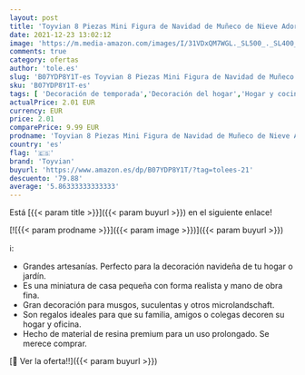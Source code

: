 ```yaml
---
layout: post
title: 'Toyvian 8 Piezas Mini Figura de Navidad de Muñeco de Nieve Adorno de Jardín de Hada Figura Decorativa Miniatura Decoración Jardín'
date: 2021-12-23 13:02:12
image: 'https://m.media-amazon.com/images/I/31VDxQM7WGL._SL500_._SL400_.jpg'
comments: true
category: ofertas
author: 'tole.es'
slug: 'B07YDP8Y1T-es Toyvian 8 Piezas Mini Figura de Navidad de Muñeco de Nieve...'
sku: 'B07YDP8Y1T-es'
tags: [ 'Decoración de temporada','Decoración del hogar','Hogar y cocina','navidad','toyvian', ]
actualPrice: 2.01 EUR
currency: EUR
price: 2.01
comparePrice: 9.99 EUR
prodname: 'Toyvian 8 Piezas Mini Figura de Navidad de Muñeco de Nieve Adorno de Jardín de Hada Figura Decorativa Miniatura Decoración Jardín'
country: 'es'
flag: '🇪🇸'
brand: 'Toyvian'
buyurl: 'https://www.amazon.es/dp/B07YDP8Y1T/?tag=tolees-21'
descuento: '79.88'
average: '5.86333333333333'
---
```


Está [{{< param title >}}]({{< param buyurl >}}) en el siguiente enlace!

[![{{< param prodname >}}]({{< param image >}})]({{< param buyurl >}})

ℹ️:

- Grandes artesanías. Perfecto para la decoración navideña de tu hogar o jardín.
- Es una miniatura de casa pequeña con forma realista y mano de obra fina.
- Gran decoración para musgos, suculentas y otros microlandschaft.
- Son regalos ideales para que su familia, amigos o colegas decoren su hogar y oficina.
- Hecho de material de resina premium para un uso prolongado. Se merece comprar.

[🛒 Ver la oferta!!]({{< param buyurl >}})
